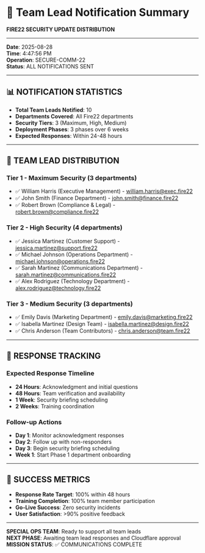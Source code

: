 # 📧 Team Lead Notification Summary
**FIRE22 SECURITY UPDATE DISTRIBUTION**

---

**Date**: 2025-08-28  
**Time**: 4:47:56 PM  
**Operation**: SECURE-COMM-22  
**Status**: ALL NOTIFICATIONS SENT  

---

## 📊 **NOTIFICATION STATISTICS**

- **Total Team Leads Notified**: 10
- **Departments Covered**: All Fire22 departments
- **Security Tiers**: 3 (Maximum, High, Medium)
- **Deployment Phases**: 3 phases over 6 weeks
- **Expected Responses**: Within 24-48 hours

---

## 👥 **TEAM LEAD DISTRIBUTION**

### **Tier 1 - Maximum Security (3 departments)**
- ✅ William Harris (Executive Management) - william.harris@exec.fire22
- ✅ John Smith (Finance Department) - john.smith@finance.fire22
- ✅ Robert Brown (Compliance & Legal) - robert.brown@compliance.fire22

### **Tier 2 - High Security (4 departments)**
- ✅ Jessica Martinez (Customer Support) - jessica.martinez@support.fire22
- ✅ Michael Johnson (Operations Department) - michael.johnson@operations.fire22
- ✅ Sarah Martinez (Communications Department) - sarah.martinez@communications.fire22
- ✅ Alex Rodriguez (Technology Department) - alex.rodriguez@technology.fire22

### **Tier 3 - Medium Security (3 departments)**
- ✅ Emily Davis (Marketing Department) - emily.davis@marketing.fire22
- ✅ Isabella Martinez (Design Team) - isabella.martinez@design.fire22
- ✅ Chris Anderson (Team Contributors) - chris.anderson@team.fire22

---

## 📅 **RESPONSE TRACKING**

### **Expected Response Timeline**
- **24 Hours**: Acknowledgment and initial questions
- **48 Hours**: Team verification and availability
- **1 Week**: Security briefing scheduling
- **2 Weeks**: Training coordination

### **Follow-up Actions**
- **Day 1**: Monitor acknowledgment responses
- **Day 2**: Follow up with non-responders
- **Day 3**: Begin security briefing scheduling
- **Week 1**: Start Phase 1 department onboarding

---

## 🎯 **SUCCESS METRICS**

- **Response Rate Target**: 100% within 48 hours
- **Training Completion**: 100% team member participation
- **Go-Live Success**: Zero security incidents
- **User Satisfaction**: >90% positive feedback

---

**SPECIAL OPS TEAM**: Ready to support all team leads  
**NEXT PHASE**: Awaiting team lead responses and Cloudflare approval  
**MISSION STATUS**: ✅ COMMUNICATIONS COMPLETE